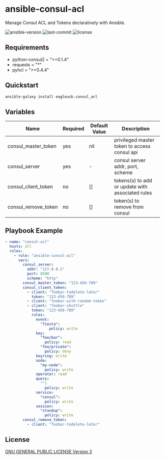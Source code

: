 # ansible-consul-acl

Manage Consul ACL and Tokens declaratively with Ansible.

![ansible-version](https://img.shields.io/badge/ansible-v2.9+-green.svg)
![last-commit](https://img.shields.io/github/last-commit/eagleusb/ansible-consul-acl)
![license](https://img.shields.io/github/license/eagleusb/ansible-consul-acl)

## Requirements

- python-consul2 = ">=0.1.4"
- requests = "*"
- pyhcl = ">=0.4.4"

## Quickstart

```sh
ansible-galaxy install eagleusb.consul_acl
```

## Variables

| Name                | Required | Default Value | Description                                      |
|---------------------|----------|---------------|--------------------------------------------------|
| consul_master_token | yes      | nil           | privileged master token to access consul api     |
| consul_server       | yes      | -             | consul server addr, port, scheme                 |
| consul_client_token | no       | []            | tokens(s) to add or update with associated rules |
| consul_remove_token | no       | []            | token(s) to remove from consul                   |

## Playbook Example

```yml
- name: "consul-acl"
  hosts: all
  roles:
    - role: "ansible-consul-acl"
      vars:
        consul_server:
          addr: "127.0.0.1"
          port: 8500
          scheme: "http"
        consul_master_token: "123-456-789"
        consul_client_token:
          - client: "foobar-todelete-later"
            token: "123-456-789"
          - client: "foobar-with-random-token"
          - client: "foobar-shuttle"
            token: "123-456-789"
            rules:
              event:
                "fiesta":
                    policy: write
              key:
                "foo/bar":
                  policy: read
                "foo/private":
                  policy: deny
              keyring: write
              node:
                "my-node":
                  policy: write
              operator: read
              query:
                "":
                  policy: write
              service:
                "consul":
                  policy: write
              session:
                "standup":
                  policy: write
        consul_remove_token:
          - client: "foobar-todelete-later"
```

## License

[GNU GENERAL PUBLIC LICENSE Version 3](./LICENSE)
